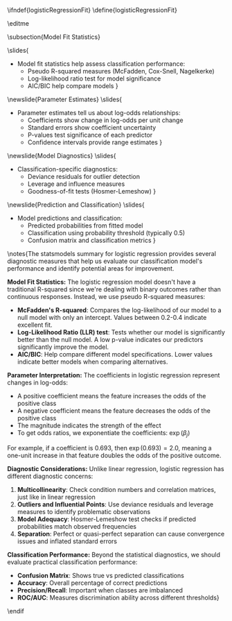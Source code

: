 \ifndef{logisticRegressionFit}
\define{logisticRegressionFit}

\editme

\subsection{Model Fit Statistics}

\slides{
* Model fit statistics help assess classification performance:
  * Pseudo R-squared measures (McFadden, Cox-Snell, Nagelkerke)
  * Log-likelihood ratio test for model significance
  * AIC/BIC help compare models
}

\newslide{Parameter Estimates}
\slides{
* Parameter estimates tell us about log-odds relationships:
  * Coefficients show change in log-odds per unit change
  * Standard errors show coefficient uncertainty 
  * P-values test significance of each predictor
  * Confidence intervals provide range estimates
}

\newslide{Model Diagnostics}
\slides{
* Classification-specific diagnostics:
  * Deviance residuals for outlier detection
  * Leverage and influence measures
  * Goodness-of-fit tests (Hosmer-Lemeshow)
}

\newslide{Prediction and Classification}
\slides{
* Model predictions and classification:
  * Predicted probabilities from fitted model
  * Classification using probability threshold (typically 0.5)
  * Confusion matrix and classification metrics
}

\notes{The statsmodels summary for logistic regression provides several diagnostic measures that help us evaluate our classification model's performance and identify potential areas for improvement.

**Model Fit Statistics:**
The logistic regression model doesn't have a traditional R-squared since we're dealing with binary outcomes rather than continuous responses. Instead, we use pseudo R-squared measures:

- **McFadden's R-squared**: Compares the log-likelihood of our model to a null model with only an intercept. Values between 0.2-0.4 indicate excellent fit.
- **Log-Likelihood Ratio (LLR) test**: Tests whether our model is significantly better than the null model. A low p-value indicates our predictors significantly improve the model.
- **AIC/BIC**: Help compare different model specifications. Lower values indicate better models when comparing alternatives.

**Parameter Interpretation:**
The coefficients in logistic regression represent changes in log-odds:
- A positive coefficient means the feature increases the odds of the positive class
- A negative coefficient means the feature decreases the odds of the positive class  
- The magnitude indicates the strength of the effect
- To get odds ratios, we exponentiate the coefficients: $\exp(\beta_j)$

For example, if a coefficient is 0.693, then $\exp(0.693) = 2.0$, meaning a one-unit increase in that feature doubles the odds of the positive outcome.

**Diagnostic Considerations:**
Unlike linear regression, logistic regression has different diagnostic concerns:

1. **Multicollinearity**: Check condition numbers and correlation matrices, just like in linear regression
2. **Outliers and Influential Points**: Use deviance residuals and leverage measures to identify problematic observations
3. **Model Adequacy**: Hosmer-Lemeshow test checks if predicted probabilities match observed frequencies
4. **Separation**: Perfect or quasi-perfect separation can cause convergence issues and inflated standard errors

**Classification Performance:**
Beyond the statistical diagnostics, we should evaluate practical classification performance:
- **Confusion Matrix**: Shows true vs predicted classifications
- **Accuracy**: Overall percentage of correct predictions  
- **Precision/Recall**: Important when classes are imbalanced
- **ROC/AUC**: Measures discrimination ability across different thresholds}


\endif
